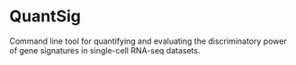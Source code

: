# QuantSig
Command line tool for quantifying and evaluating the discriminatory power of gene signatures in single-cell RNA-seq datasets. 

